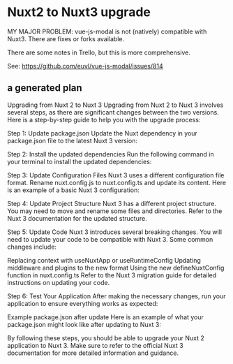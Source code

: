 # Nuxt2 to Nuxt3 upgrade

MY MAJOR PROBLEM: vue-js-modal is not (natively) compatible with Nuxt3.
There are fixes or forks available.

There are some notes in Trello, but this is more comprehensive.

See: https://github.com/euvl/vue-js-modal/issues/814


## a generated plan

Upgrading from Nuxt 2 to Nuxt 3
Upgrading from Nuxt 2 to Nuxt 3 involves several steps, as there are significant changes between the two versions. Here is a step-by-step guide to help you with the upgrade process:

Step 1: Update package.json
Update the Nuxt dependency in your package.json file to the latest Nuxt 3 version:

Step 2: Install the updated dependencies
Run the following command in your terminal to install the updated dependencies:

Step 3: Update Configuration Files
Nuxt 3 uses a different configuration file format. Rename nuxt.config.js to nuxt.config.ts and update its content. Here is an example of a basic Nuxt 3 configuration:

Step 4: Update Project Structure
Nuxt 3 has a different project structure. You may need to move and rename some files and directories. Refer to the Nuxt 3 documentation for the updated structure.

Step 5: Update Code
Nuxt 3 introduces several breaking changes. You will need to update your code to be compatible with Nuxt 3. Some common changes include:

Replacing context with useNuxtApp or useRuntimeConfig
Updating middleware and plugins to the new format
Using the new defineNuxtConfig function in nuxt.config.ts
Refer to the Nuxt 3 migration guide for detailed instructions on updating your code.

Step 6: Test Your Application
After making the necessary changes, run your application to ensure everything works as expected:

Example package.json after update
Here is an example of what your package.json might look like after updating to Nuxt 3:

By following these steps, you should be able to upgrade your Nuxt 2 application to Nuxt 3. Make sure to refer to the official Nuxt 3 documentation for more detailed information and guidance.
